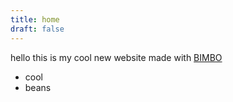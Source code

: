 ```yaml
---
title: home
draft: false
---
```


hello this is my cool new website made with [BIMBO](bimbo.com)

- cool
- beans
